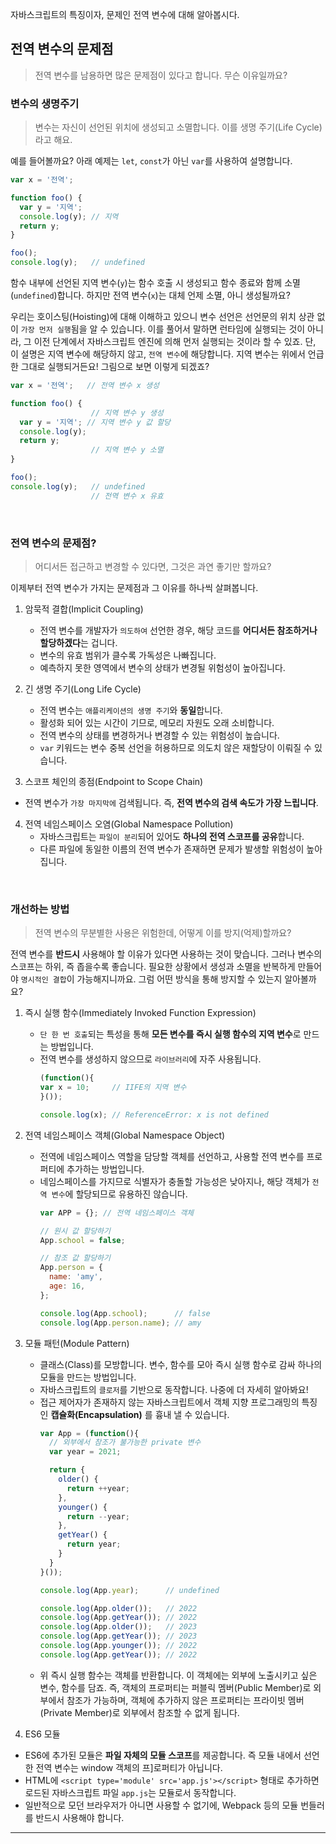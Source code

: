 자바스크립트의 특징이자, 문제인 전역 변수에 대해 알아봅시다.

## 전역 변수의 문제점
> 전역 변수를 남용하면 많은 문제점이 있다고 합니다. 무슨 이유일까요?

### 변수의 생명주기
> 변수는 자신이 선언된 위치에 생성되고 소멸합니다. 이를 생명 주기(Life Cycle)라고 해요.

예를 들어볼까요? 아래 예제는 `let`, `const`가 아닌 `var`를 사용하여 설명합니다.

```js
var x = '전역';

function foo() {
  var y = '지역';
  console.log(y); // 지역
  return y;
}

foo();
console.log(y);   // undefined
```

함수 내부에 선언된 지역 변수(`y`)는 함수 호출 시 생성되고 함수 종료와 함께 소멸(`undefined`)합니다. 하지만 전역 변수(`x`)는 대체 언제 소멸, 아니 생성될까요?

우리는 호이스팅(Hoisting)에 대해 이해하고 있으니 변수 선언은 선언문의 위치 상관 없이 `가장 먼저 실행`됨을 알 수 있습니다. 이를 풀어서 말하면 런타임에 실행되는 것이 아니라, 그 이전 단계에서 자바스크립트 엔진에 의해 먼저 실행되는 것이라 할 수 있죠. 단, 이 설명은 지역 변수에 해당하지 않고, `전역 변수`에 해당합니다. 지역 변수는 위에서 언급한 그대로 실행되거든요! 그림으로 보면 이렇게 되겠죠?

```js
var x = '전역';   // 전역 변수 x 생성

function foo() {
                  // 지역 변수 y 생성
  var y = '지역'; // 지역 변수 y 값 할당
  console.log(y);
  return y;
                  // 지역 변수 y 소멸
}

foo();
console.log(y);   // undefined
                  // 전역 변수 x 유효
```

<br>

### 전역 변수의 문제점?
> 어디서든 접근하고 변경할 수 있다면, 그것은 과연 좋기만 할까요?

이제부터 전역 변수가 가지는 문제점과 그 이유를 하나씩 살펴봅니다.

1. 암묵적 결합(Implicit Coupling)
   - 전역 변수를 개발자가 `의도하여` 선언한 경우, 해당 코드를 **어디서든 참조하거나 할당하겠다**는 겁니다.
   - 변수의 유효 범위가 클수록 가독성은 나빠집니다.
   - 예측하지 못한 영역에서 변수의 상태가 변경될 위험성이 높아집니다.

2. 긴 생명 주기(Long Life Cycle)
   - 전역 변수는 `애플리케이션의 생명 주기`와 **동일**합니다.
   - 활성화 되어 있는 시간이 기므로, 메모리 자원도 오래 소비합니다.
   - 전역 변수의 상태를 변경하거나 변경할 수 있는 위험성이 높습니다.
   - `var` 키워드는 변수 중복 선언을 허용하므로 의도치 않은 재할당이 이뤄질 수 있습니다.

3. 스코프 체인의 종점(Endpoint to Scope Chain)
  - 전역 변수가 `가장 마지막에` 검색됩니다. 즉, **전역 변수의 검색 속도가 가장 느립니다**.

4. 전역 네임스페이스 오염(Global Namespace Pollution)
   - 자바스크립트는 `파일이 분리`되어 있어도 **하나의 전역 스코프를 공유**합니다.
   - 다른 파일에 동일한 이름의 전역 변수가 존재하면 문제가 발생할 위험성이 높아집니다.

<br>

### 개선하는 방법
> 전역 변수의 무분별한 사용은 위험한데, 어떻게 이를 방지(억제)할까요?

전역 변수를 **반드시** 사용해야 할 이유가 있다면 사용하는 것이 맞습니다. 그러나 변수의 스코프는 하위, 즉 좁을수록 좋습니다. 필요한 상황에서 생성과 소멸을 반복하게 만들어야 `명시적인 결합`이 가능해지니까요. 그럼 어떤 방식을 통해 방지할 수 있는지 알아볼까요?

1. 즉시 실행 함수(Immediately Invoked Function Expression)
   - `단 한 번 호출`되는 특성을 통해 **모든 변수를 즉시 실행 함수의 지역 변수**로 만드는 방법입니다.
   - 전역 변수를 생성하지 않으므로 `라이브러리`에 자주 사용됩니다.
      ```js
      (function(){
      var x = 10;     // IIFE의 지역 변수
      }());

      console.log(x); // ReferenceError: x is not defined
      ```
1. 전역 네임스페이스 객체(Global Namespace Object)
   - 전역에 네임스페이스 역할을 담당할 객체를 선언하고, 사용할 전역 변수를 프로퍼티에 추가하는 방법입니다.
   - 네임스페이스를 가지므로 식별자가 충돌할 가능성은 낮아지나, 해당 객체가 `전역 변수`에 할당되므로 유용하진 않습니다.
      ```js
      var APP = {}; // 전역 네임스페이스 객체

      // 원시 값 할당하기
      App.school = false;

      // 참조 값 할당하기
      App.person = {
        name: 'amy',
        age: 16,
      };

      console.log(App.school);      // false
      console.log(App.person.name); // amy
      ```

3. 모듈 패턴(Module Pattern)
   - 클래스(Class)를 모방합니다. 변수, 함수를 모아 즉시 실행 함수로 감싸 하나의 모듈을 만드는 방법입니다.
   - 자바스크립트의 `클로저`를 기반으로 동작합니다. 나중에 더 자세히 알아봐요!
   - 접근 제어자가 존재하지 않는 자바스크립트에서 객체 지향 프로그래밍의 특징인 **캡슐화(Encapsulation)** 를 흉내 낼 수 있습니다.
      ```js
      var App = (function(){
        // 외부에서 참조가 불가능한 private 변수
        var year = 2021;

        return {
          older() {
            return ++year;
          },
          younger() {
            return --year;
          },
          getYear() {
            return year;
          }
        }
      }());

      console.log(App.year);      // undefined

      console.log(App.older());   // 2022
      console.log(App.getYear()); // 2022
      console.log(App.older());   // 2023
      console.log(App.getYear()); // 2023
      console.log(App.younger()); // 2022
      console.log(App.getYear()); // 2022
      ```
    - 위 즉시 실행 함수는 객체를 반환합니다. 이 객체에는 외부에 노출시키고 싶은 변수, 함수를 담죠. 즉, 객체의 프로퍼티는 퍼블릭 멤버(Public Member)로 외부에서 참조가 가능하며, 객체에 추가하지 않은 프로퍼티는 프라이빗 멤버(Private Member)로 외부에서 참조할 수 없게 됩니다.

4. ES6 모듈
  - ES6에 추가된 모듈은 **파일 자체의 모듈 스코프**를 제공합니다. 즉 모듈 내에서 선언한 전역 변수는 window 객체의 프]로퍼티가 아닙니다.
  - HTML에 `<script type='module' src='app.js'></script>` 형태로 추가하면 로드된 자바스크립트 파일 `app.js`는 모듈로서 동작합니다.
  - 일반적으로 모던 브라우저가 아니면 사용할 수 없기에, Webpack 등의 모듈 번들러를 반드시 사용해야 합니다.

<hr>
<br>